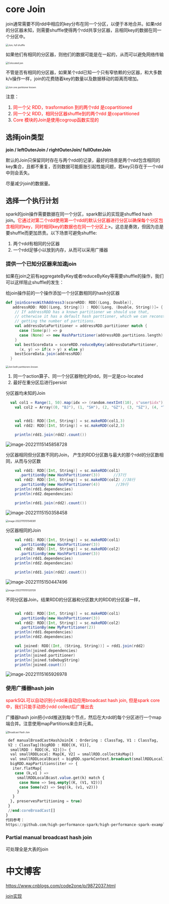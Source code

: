 # core Join

join通常需要不同rdd中相应的key分布在同一个分区，以便于本地合并。如果rdd的分区器未知，则需要shuffle使得两个rdd共享分区器，且相同key的数据在同一个分区中。

<img src="https://piggo-picture.oss-cn-hangzhou.aliyuncs.com/image/hpsp_0401.png" alt="Join, full shuffle" style="zoom: 50%;" />

如果他们有相同的分区器，则他们的数据可能是在一起的，从而可以避免网络传输

<img src="https://piggo-picture.oss-cn-hangzhou.aliyuncs.com/image/hpsp_0403.png" alt="Colocated join" style="zoom:50%;" />

不管是否有相同的分区器，如果某个rdd已知一个只有窄依赖的分区器，和大多数k/v操作一样，join的花费随着key的数量以及数据移动的距离而增加。

<img src="https://piggo-picture.oss-cn-hangzhou.aliyuncs.com/image/hpsp_0402.png" alt="Join one partitioner known" style="zoom:50%;" />

注意：

1. <font color=red>同一个父 RDD，trasformation 到的两个rdd 是copartitioned</font>
2. <font color=red>同一个父 RDD，相同分区器shuffle到的两个rdd 是copartitioned</font>
3. <font color=red>Core 模块的Join是使用cogroup函数实现的</font>

## 选择join类型

**join / leftOuterJoin / rightOuterJoin/ fullOuterJoin**

默认的Join只保留同时存在与两个rdd的记录，最好的场景是两个rdd包含相同的key集合，且都不重复，否则数据可能膨胀引起性能问题，若key只存在于一个rdd中则会丢失。

尽量减少join的数据量。

## 选择一个执行计划

spark的join操作需要数据在同一个分区，spark默认的实现是shuffled hash join。<font color=red>它通过对第二个rdd使用第一个rdd的默认分区器进行分区以确保每个分区包含相同的key，同时相同key的数据也在同一个分区上</font>>。这总是奏效，但因为总是要shuffle而更加昂贵。以下场景可避免shuffle:

1. 两个rdd有相同的分区器
2. 一个rdd足够小以放到内存，从而可以采用广播器

### 提供一个已知分区器来加速join

如果在join之前有aggregateByKey或者reduceByKey等需要shuffle的操作，我们可以这样阻止shuffle的发生：

给join操作前的一个操作添加一个分区数相同的hash分区器

```scala
def joinScoresWithAddress3(scoreRDD: RDD[(Long, Double)],
   addressRDD: RDD[(Long, String)]) : RDD[(Long, (Double, String))]= {
    // If addressRDD has a known partitioner we should use that,
    // otherwise it has a default hash parttioner, which we can reconstruct by
    // getting the number of partitions.
    val addressDataPartitioner = addressRDD.partitioner match {
      case (Some(p)) => p
      case (None) => new HashPartitioner(addressRDD.partitions.length)
    }
    val bestScoreData = scoreRDD.reduceByKey(addressDataPartitioner,
      (x, y) => if(x > y) x else y)
    bestScoreData.join(addressRDD)
  }
```

<img src="https://piggo-picture.oss-cn-hangzhou.aliyuncs.com/image/hpsp_0404.png" alt="Join both partitioners known" style="zoom:50%;" />

1. 同一个action算子、同一个分区器物化的rdd，则一定是co-located
2. 最好在重分区后进行persist



分区器均未知的Join

```scala
  val col1 = Range(1, 50).map(idx => (random.nextInt(10), s"user$idx"))
    val col2 = Array((0, "BJ"), (1, "SH"), (2, "GZ"), (3, "SZ"), (4, "TJ"), (5, "CQ"), (6, "HZ"), (7, "NJ"), (8, "WH"), (0,"CD"))


    val rdd1: RDD[(Int, String)] = sc.makeRDD(col1,3)
    val rdd2: RDD[(Int, String)] = sc.makeRDD(col2,3)

    println(rdd1.join(rdd2).count())
```

![image-20221115145858728](https://piggo-picture.oss-cn-hangzhou.aliyuncs.com/image-20221115145858728.png)

分区器相同但分区数不同的Join， 产生的RDD分区数与最大的那个rdd的分区数相同，从而与分区数

```scala
    val rdd1: RDD[(Int, String)] = sc.makeRDD(col1)
      .partitionBy(new HashPartitioner(3))      //37行
    val rdd2: RDD[(Int, String)] = sc.makeRDD(col2) //38行
      .partitionBy(new HashPartitioner(4))       //39行
    println(rdd1.dependencies)
    println(rdd2.dependencies)

    println(rdd1.join(rdd2).count())
```

![image-20221115150358458](https://piggo-picture.oss-cn-hangzhou.aliyuncs.com/image-20221115150358458.png)

<img src="https://piggo-picture.oss-cn-hangzhou.aliyuncs.com/image-20221115151549381.png" alt="image-20221115151549381" style="zoom:50%;" />



分区器相同的Join

```scala
    val rdd1: RDD[(Int, String)] = sc.makeRDD(col1)
      .partitionBy(new HashPartitioner(3))
    val rdd2: RDD[(Int, String)] = sc.makeRDD(col2)
      .partitionBy(new HashPartitioner(3))
    println(rdd1.dependencies)
    println(rdd2.dependencies)

    println(rdd1.join(rdd2).count())
```

![image-20221115150447496](https://piggo-picture.oss-cn-hangzhou.aliyuncs.com/image-20221115150447496.png)

<img src="https://piggo-picture.oss-cn-hangzhou.aliyuncs.com/image-20221115151320128.png" alt="image-20221115151320128" style="zoom:50%;" />

不同分区器Join，结果RDD的分区器和分区数大的RDD的分区器一样，

```scala

    val rdd1: RDD[(Int, String)] = sc.makeRDD(col1)
      .partitionBy(new HashPartitioner(3))
    val rdd2: RDD[(Int, String)] = sc.makeRDD(col2)
      .partitionBy(new MyPartitioner(2))
    println(rdd1.dependencies)
    println(rdd2.dependencies)

    val joined: RDD[(Int, (String, String))] = rdd1.join(rdd2)
    println(joined.dependencies)
    println(joined.partitioner)
    println(joined.toDebugString)
    println(joined.count())
```

![image-20221115165926978](https://piggo-picture.oss-cn-hangzhou.aliyuncs.com/image-20221115165926978.png)



### 使用广播器hash join

<font color=red>sparkSQL可以自动识别小rdd来自动应用broadcast hash join, 但是spark core中，我们只能手动把小rdd collect后广播出去</font>

广播器hash join把小rdd推送到每个节点，然后在大rdd的每个分区进行一个map端合并。注意使用mapPartitions来合并元素。

<img src="https://piggo-picture.oss-cn-hangzhou.aliyuncs.com/image/hpsp_0405.png" alt="Broadcast Hash Join" style="zoom:50%;" />

```sql
 def manualBroadCastHashJoin[K : Ordering : ClassTag, V1 : ClassTag,
 V2 : ClassTag](bigRDD : RDD[(K, V1)],
  smallRDD : RDD[(K, V2)])= {
  val smallRDDLocal: Map[K, V2] = smallRDD.collectAsMap()
  val smallRDDLocalBcast = bigRDD.sparkContext.broadcast(smallRDDLocal)
  bigRDD.mapPartitions(iter => {
   iter.flatMap{
    case (k,v1 ) =>
     smallRDDLocalBcast.value.get(k) match {
      case None => Seq.empty[(K, (V1, V2))]
      case Some(v2) => Seq((k, (v1, v2)))
     }
   }
  }, preservesPartitioning = true)
 }
 //end:coreBroadCast[]
}
代码参考：
https://github.com/high-performance-spark/high-performance-spark-examples/blob/master/src/main/scala/com/high-performance-spark-examples/goldilocks/RDDJoinExamples.scala
```

### Partial manual broadcast hash join

可处理全是大表的join





# 中文博客

https://www.cnblogs.com/code2one/p/9872037.html

[join实现](http://shiyanjun.cn/archives/1816.html)
